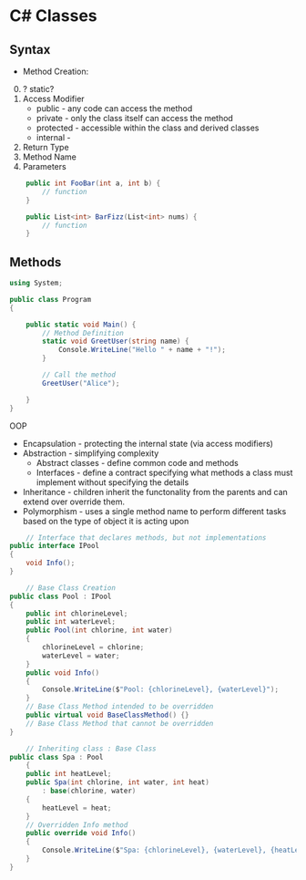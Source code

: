 # C# Classes

## Syntax
- Method Creation: 
0. ? static?
1. Access Modifier
    - public - any code can access the method
    - private - only the class itself can access the method
    - protected - accessible within the class and derived classes
    - internal - 
2. Return Type
3. Method Name
4. Parameters

``` C#
    public int FooBar(int a, int b) {
        // function
    }

    public List<int> BarFizz(List<int> nums) {
        // function
    }
```

## Methods

``` C#
using System;

public class Program
{

	public static void Main() {
		// Method Definition
		static void GreetUser(string name) {
			Console.WriteLine("Hello " + name + "!");
		}

		// Call the method
		GreetUser("Alice");

	}
}
```

OOP
- Encapsulation - protecting the internal state (via access modifiers)
- Abstraction - simplifying complexity
    - Abstract classes - define common code and methods
    - Interfaces - define a contract specifying what methods a class must implement without specifying the details
- Inheritance - children inherit the functonality from the parents and can extend over override them.
- Polymorphism - uses a single method name to perform different tasks based on the type of object it is acting upon

``` c#
    // Interface that declares methods, but not implementations
public interface IPool
{
    void Info();
}

    // Base Class Creation
public class Pool : IPool
{
    public int chlorineLevel;
    public int waterLevel;
    public Pool(int chlorine, int water)
    {
        chlorineLevel = chlorine;
        waterLevel = water;
    }
    public void Info()
    {
        Console.WriteLine($"Pool: {chlorineLevel}, {waterLevel}");
    }
    // Base Class Method intended to be overridden
    public virtual void BaseClassMethod() {}
    // Base Class Method that cannot be overridden 
}

    // Inheriting class : Base Class
public class Spa : Pool
    {
    public int heatLevel;
    public Spa(int chlorine, int water, int heat)
        : base(chlorine, water)
    {
        heatLevel = heat;
    }
    // Overridden Info method
    public override void Info()
    {
        Console.WriteLine($"Spa: {chlorineLevel}, {waterLevel}, {heatLevel}");
    }
}


```
